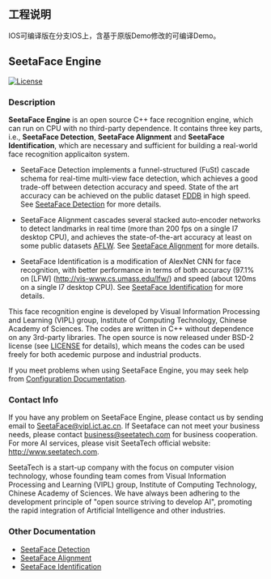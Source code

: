 ## 工程说明
IOS可编译版在分支IOS上，含基于原版Demo修改的可编译Demo。

## SeetaFace Engine  

[![License](https://img.shields.io/badge/license-BSD-blue.svg)](LICENSE)

### Description

**SeetaFace Engine** is an open source C++ face recognition engine, which can run on CPU with no third-party dependence. It contains three key parts, i.e., **SeetaFace Detection**, **SeetaFace Alignment** and **SeetaFace Identification**, which are necessary and sufficient for building a real-world face recognition applicaiton system. 

* SeetaFace Detection implements a funnel-structured (FuSt) cascade schema for real-time multi-view face detection, which achieves a good trade-off between detection accuracy and speed. State of the art accuracy can be achieved on the public dataset [FDDB](http://vis-www.cs.umass.edu/fddb/) in high speed. See [SeetaFace Detection](https://github.com/seetaface/SeetaFaceEngine/tree/master/FaceDetection) for more details. 

* SeetaFace Alignment cascades several stacked auto-encoder networks to detect landmarks in real time (more than 200 fps on a single I7 desktop CPU), and achieves the state-of-the-art accuracy at least on some public datasets [AFLW](http://lrs.icg.tugraz.at/research/aflw/). See [SeetaFace Alignment](https://github.com/seetaface/SeetaFaceEngine/tree/master/FaceAlignment) for more details. 

* SeetaFace Identification is a modification of AlexNet CNN for face recognition, with better performance in terms of both accuracy (97.1% on [LFW] (http://vis-www.cs.umass.edu/lfw/) and speed (about 120ms on a single I7 desktop CPU). See [SeetaFace Identification](https://github.com/seetaface/SeetaFaceEngine/tree/master/FaceIdentification) for more details. 

This face recognition engine is developed by Visual Information Processing and Learning (VIPL) group, Institute of Computing Technology, Chinese Academy of Sciences. The codes are written in C++ without dependence on any 3rd-party libraries. The open source is now released under BSD-2 license (see [LICENSE](LICENSE) for details), which means the codes can be used freely for both acedemic purpose and industrial products.

If you meet problems when using SeetaFace Engine, you may seek help from [Configuration Documentation](./SeetaFace_config.docx).

### Contact Info

If you have any problem on SeetaFace Engine, please contact us by sending email to SeetaFace@vipl.ict.ac.cn.
If Seetaface can not meet your business needs, please contact business@seetatech.com for business cooperation. For more AI services, please visit SeetaTech official website: http://www.seetatech.com.

SeetaTech is a start-up company with the focus on computer vision technology, whose founding team comes from Visual Information Processing and Learning (VIPL) group, Institute of Computing Technology, Chinese Academy of Sciences. We have always been adhering to the development principle of "open source striving to develop AI", promoting the rapid integration of Artificial Intelligence and other industries.

### Other Documentation

* [SeetaFace Detection](./FaceDetection/README.md)
* [SeetaFace Alignment](./FaceAlignment/README.md)
* [SeetaFace Identification](./FaceIdentification/README.md)
